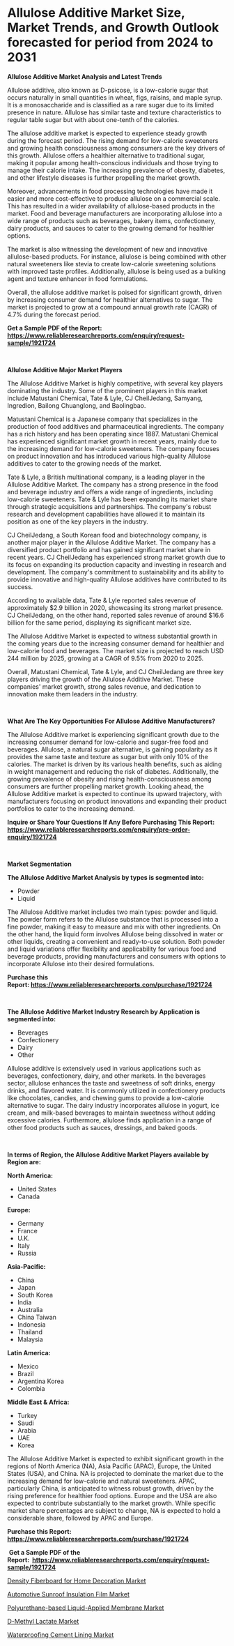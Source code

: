 <p><h1>Allulose Additive Market Size, Market Trends, and Growth Outlook forecasted for period from 2024 to 2031</h1></p><p><strong>Allulose Additive Market Analysis and Latest Trends</strong></p>
<p><p>Allulose additive, also known as D-psicose, is a low-calorie sugar that occurs naturally in small quantities in wheat, figs, raisins, and maple syrup. It is a monosaccharide and is classified as a rare sugar due to its limited presence in nature. Allulose has similar taste and texture characteristics to regular table sugar but with about one-tenth of the calories.</p><p>The allulose additive market is expected to experience steady growth during the forecast period. The rising demand for low-calorie sweeteners and growing health consciousness among consumers are the key drivers of this growth. Allulose offers a healthier alternative to traditional sugar, making it popular among health-conscious individuals and those trying to manage their calorie intake. The increasing prevalence of obesity, diabetes, and other lifestyle diseases is further propelling the market growth.</p><p>Moreover, advancements in food processing technologies have made it easier and more cost-effective to produce allulose on a commercial scale. This has resulted in a wider availability of allulose-based products in the market. Food and beverage manufacturers are incorporating allulose into a wide range of products such as beverages, bakery items, confectionery, dairy products, and sauces to cater to the growing demand for healthier options.</p><p>The market is also witnessing the development of new and innovative allulose-based products. For instance, allulose is being combined with other natural sweeteners like stevia to create low-calorie sweetening solutions with improved taste profiles. Additionally, allulose is being used as a bulking agent and texture enhancer in food formulations.</p><p>Overall, the allulose additive market is poised for significant growth, driven by increasing consumer demand for healthier alternatives to sugar. The market is projected to grow at a compound annual growth rate (CAGR) of 4.7% during the forecast period.</p></p>
<p><strong>Get a Sample PDF of the Report:&nbsp; <a href="https://www.reliableresearchreports.com/enquiry/request-sample/1921724">https://www.reliableresearchreports.com/enquiry/request-sample/1921724</a></strong></p>
<p>&nbsp;</p>
<p><strong>Allulose Additive Major Market Players</strong></p>
<p><p>The Allulose Additive Market is highly competitive, with several key players dominating the industry. Some of the prominent players in this market include Matustani Chemical, Tate & Lyle, CJ CheilJedang, Samyang, Ingredion, Bailong Chuanglong, and Baolingbao.</p><p>Matustani Chemical is a Japanese company that specializes in the production of food additives and pharmaceutical ingredients. The company has a rich history and has been operating since 1887. Matustani Chemical has experienced significant market growth in recent years, mainly due to the increasing demand for low-calorie sweeteners. The company focuses on product innovation and has introduced various high-quality Allulose additives to cater to the growing needs of the market.</p><p>Tate & Lyle, a British multinational company, is a leading player in the Allulose Additive Market. The company has a strong presence in the food and beverage industry and offers a wide range of ingredients, including low-calorie sweeteners. Tate & Lyle has been expanding its market share through strategic acquisitions and partnerships. The company's robust research and development capabilities have allowed it to maintain its position as one of the key players in the industry.</p><p>CJ CheilJedang, a South Korean food and biotechnology company, is another major player in the Allulose Additive Market. The company has a diversified product portfolio and has gained significant market share in recent years. CJ CheilJedang has experienced strong market growth due to its focus on expanding its production capacity and investing in research and development. The company's commitment to sustainability and its ability to provide innovative and high-quality Allulose additives have contributed to its success.</p><p>According to available data, Tate & Lyle reported sales revenue of approximately $2.9 billion in 2020, showcasing its strong market presence. CJ CheilJedang, on the other hand, reported sales revenue of around $16.6 billion for the same period, displaying its significant market size.</p><p>The Allulose Additive Market is expected to witness substantial growth in the coming years due to the increasing consumer demand for healthier and low-calorie food and beverages. The market size is projected to reach USD 244 million by 2025, growing at a CAGR of 9.5% from 2020 to 2025.</p><p>Overall, Matustani Chemical, Tate & Lyle, and CJ CheilJedang are three key players driving the growth of the Allulose Additive Market. These companies' market growth, strong sales revenue, and dedication to innovation make them leaders in the industry.</p></p>
<p>&nbsp;</p>
<p><strong>What Are The Key Opportunities For Allulose Additive Manufacturers?</strong></p>
<p><p>The Allulose Additive market is experiencing significant growth due to the increasing consumer demand for low-calorie and sugar-free food and beverages. Allulose, a natural sugar alternative, is gaining popularity as it provides the same taste and texture as sugar but with only 10% of the calories. The market is driven by its various health benefits, such as aiding in weight management and reducing the risk of diabetes. Additionally, the growing prevalence of obesity and rising health-consciousness among consumers are further propelling market growth. Looking ahead, the Allulose Additive market is expected to continue its upward trajectory, with manufacturers focusing on product innovations and expanding their product portfolios to cater to the increasing demand.</p></p>
<p><strong>Inquire or Share Your Questions If Any Before Purchasing This Report: <a href="https://www.reliableresearchreports.com/enquiry/pre-order-enquiry/1921724">https://www.reliableresearchreports.com/enquiry/pre-order-enquiry/1921724</a></strong></p>
<p>&nbsp;</p>
<p><strong>Market Segmentation</strong></p>
<p><strong>The Allulose Additive Market Analysis by types is segmented into:</strong></p>
<p><ul><li>Powder</li><li>Liquid</li></ul></p>
<p><p>The Allulose Additive market includes two main types: powder and liquid. The powder form refers to the Allulose substance that is processed into a fine powder, making it easy to measure and mix with other ingredients. On the other hand, the liquid form involves Allulose being dissolved in water or other liquids, creating a convenient and ready-to-use solution. Both powder and liquid variations offer flexibility and applicability for various food and beverage products, providing manufacturers and consumers with options to incorporate Allulose into their desired formulations.</p></p>
<p><strong>Purchase this Report:&nbsp;<a href="https://www.reliableresearchreports.com/purchase/1921724">https://www.reliableresearchreports.com/purchase/1921724</a></strong></p>
<p>&nbsp;</p>
<p><strong>The Allulose Additive Market Industry Research by Application is segmented into:</strong></p>
<p><ul><li>Beverages</li><li>Confectionery</li><li>Dairy</li><li>Other</li></ul></p>
<p><p>Allulose additive is extensively used in various applications such as beverages, confectionery, dairy, and other markets. In the beverages sector, allulose enhances the taste and sweetness of soft drinks, energy drinks, and flavored water. It is commonly utilized in confectionery products like chocolates, candies, and chewing gums to provide a low-calorie alternative to sugar. The dairy industry incorporates allulose in yogurt, ice cream, and milk-based beverages to maintain sweetness without adding excessive calories. Furthermore, allulose finds application in a range of other food products such as sauces, dressings, and baked goods.</p></p>
<p>&nbsp;</p>
<p><strong>In terms of Region, the Allulose Additive Market Players available by Region are:</strong></p>
<p>
    <p> <strong> North America: </strong>
        <ul>
            <li>United States</li>
            <li>Canada</li>
        </ul>
        </p> 
    <p> <strong> Europe: </strong>
        <ul>
            <li>Germany</li>
            <li>France</li>
            <li>U.K.</li>
            <li>Italy</li>
            <li>Russia</li>
        </ul>
        </p> 
    <p> <strong> Asia-Pacific: </strong>
        <ul>
            <li>China</li>
            <li>Japan</li>
            <li>South Korea</li>
            <li>India</li>
            <li>Australia</li>
            <li>China Taiwan</li>
            <li>Indonesia</li>
            <li>Thailand</li>
            <li>Malaysia</li>
        </ul>
        </p> 
    <p> <strong> Latin America: </strong>
        <ul>
            <li>Mexico</li>
            <li>Brazil</li>
            <li>Argentina Korea</li>
            <li>Colombia</li>
        </ul>
        </p> 
    <p> <strong> Middle East & Africa: </strong>
        <ul>
            <li>Turkey</li>
            <li>Saudi</li>
            <li>Arabia</li>
            <li>UAE</li>
            <li>Korea</li>
        </ul>
    </p>
    </p>
<p><p>The Allulose Additive Market is expected to exhibit significant growth in the regions of North America (NA), Asia Pacific (APAC), Europe, the United States (USA), and China. NA is projected to dominate the market due to the increasing demand for low-calorie and natural sweeteners. APAC, particularly China, is anticipated to witness robust growth, driven by the rising preference for healthier food options. Europe and the USA are also expected to contribute substantially to the market growth. While specific market share percentages are subject to change, NA is expected to hold a considerable share, followed by APAC and Europe.</p></p>
<p><strong>Purchase this Report: <a href="https://www.reliableresearchreports.com/purchase/1921724">https://www.reliableresearchreports.com/purchase/1921724</a></strong></p>
<p>&nbsp;<strong>Get a Sample PDF of the Report:&nbsp;&nbsp;<a href="https://www.reliableresearchreports.com/enquiry/request-sample/1921724">https://www.reliableresearchreports.com/enquiry/request-sample/1921724</a></strong></p>
<p><strong></strong></p>
<p><p><a href="https://github.com/ChiragRP21/Market-Research-Report-List-2/blob/main/density-fiberboard-for-home-decoration-market.md">Density Fiberboard for Home Decoration Market</a></p><p><a href="https://github.com/Chiragrp22/Market-Research-Report-List-2/blob/main/automotive-sunroof-insulation-film-market.md">Automotive Sunroof Insulation Film Market</a></p><p><a href="https://github.com/Chiragrp24/Market-Research-Report-List-2/blob/main/polyurethane-based-liquid-applied-membrane-market.md">Polyurethane-based Liquid-Applied Membrane Market</a></p><p><a href="https://github.com/ChiragRp1/Market-Research-Report-List-2/blob/main/d-methyl-lactate-market.md">D-Methyl Lactate Market</a></p><p><a href="https://github.com/Chiragrp23/Market-Research-Report-List-2/blob/main/waterproofing-cement-lining-market.md">Waterproofing Cement Lining Market</a></p></p>